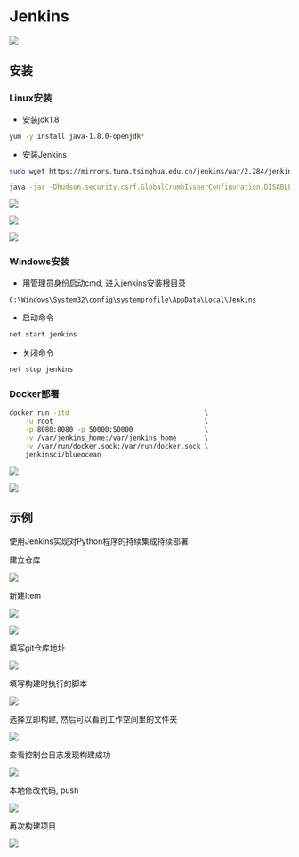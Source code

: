 <!--
 * @Brief        : 
 * @Author       : dmjcb
 * @Date         : 2021-03-09 10:48:54
 * @LastEditors  : dmjcb@outlook.com
 * @LastEditTime : 2024-09-24 23:20:05
-->

# Jenkins

![](https://raw.githubusercontent.com/dmjcb/SelfImgur/main/20210308111903.png)

## 安装

### Linux安装

- 安装jdk1.8

```sh
yum -y install java-1.8.0-openjdk* 
```

- 安装Jenkins

```sh
sudo wget https://mirrors.tuna.tsinghua.edu.cn/jenkins/war/2.284/jenkins.war
```

```sh
java -jar -Dhudson.security.csrf.GlobalCrumbIssuerConfiguration.DISABLE_CSRF_PROTECTION=true  jenkins.war --httpPort=8080
```

![](https://raw.githubusercontent.com/dmjcb/SelfImgur/main/20210309093313.png)

![](https://raw.githubusercontent.com/dmjcb/SelfImgur/main/20210309093347.png)

![](https://raw.githubusercontent.com/dmjcb/SelfImgur/main/20210309094244.png)

### Windows安装

- 用管理员身份启动cmd, 进入jenkins安装根目录

```sh
C:\Windows\System32\config\systemprofile\AppData\Local\Jenkins
```

- 启动命令
  
```sh
net start jenkins
```

- 关闭命令

```sh
net stop jenkins
```

### Docker部署

```sh
docker run -itd                                  \
    -u root                                      \
    -p 8080:8080 -p 50000:50000                  \
    -v /var/jenkins_home:/var/jenkins_home       \
    -v /var/run/docker.sock:/var/run/docker.sock \
    jenkinsci/blueocean
```

![](https://raw.githubusercontent.com/dmjcb/SelfImgur/main/20210308113221.png)

![](https://raw.githubusercontent.com/dmjcb/SelfImgur/main/20210308113523.png)

## 示例

使用Jenkins实现对Python程序的持续集成持续部署

建立仓库

![](https://raw.githubusercontent.com/dmjcb/SelfImgur/main/20210309105037.png)

新建Item

![](https://raw.githubusercontent.com/dmjcb/SelfImgur/main/20210309105123.png)

![](https://raw.githubusercontent.com/dmjcb/SelfImgur/main/20210309105307.png)

填写git仓库地址

![](https://raw.githubusercontent.com/dmjcb/SelfImgur/main/20210309105406.png)

填写构建时执行的脚本

![](https://raw.githubusercontent.com/dmjcb/SelfImgur/main/20210309105442.png)

选择立即构建, 然后可以看到工作空间里的文件夹

![](https://raw.githubusercontent.com/dmjcb/SelfImgur/main/20210309105553.png)

查看控制台日志发现构建成功

![](https://raw.githubusercontent.com/dmjcb/SelfImgur/main/20210309105711.png)

本地修改代码, push

![](https://raw.githubusercontent.com/dmjcb/SelfImgur/main/20210309111504.png)

再次构建项目

![](https://raw.githubusercontent.com/dmjcb/SelfImgur/main/20210309111613.png)